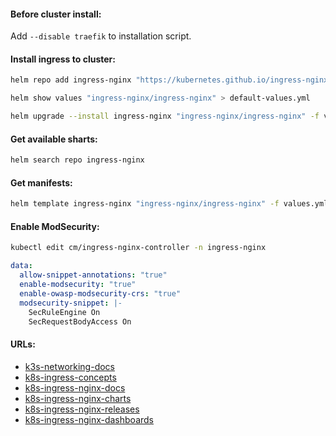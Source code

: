 #### Before cluster install:
Add `--disable traefik` to installation script.

#### Install ingress to cluster:
```bash
helm repo add ingress-nginx "https://kubernetes.github.io/ingress-nginx" && helm repo update
```
```bash
helm show values "ingress-nginx/ingress-nginx" > default-values.yml
```
```bash
helm upgrade --install ingress-nginx "ingress-nginx/ingress-nginx" -f values.yml -n ingress-nginx --create-namespace
```

#### Get available sharts:
```bash
helm search repo ingress-nginx
```

#### Get manifests:
```bash
helm template ingress-nginx "ingress-nginx/ingress-nginx" -f values.yml -n ingress-nginx > manifests.yml
```

#### Enable ModSecurity:
```bash
kubectl edit cm/ingress-nginx-controller -n ingress-nginx
```
```yaml
data:
  allow-snippet-annotations: "true"
  enable-modsecurity: "true"
  enable-owasp-modsecurity-crs: "true"
  modsecurity-snippet: |-
    SecRuleEngine On
    SecRequestBodyAccess On
```

#### URLs:
- [k3s-networking-docs](https://docs.k3s.io/networking)
- [k8s-ingress-concepts](https://kubernetes.io/docs/concepts/services-networking/ingress/)
- [k8s-ingress-nginx-docs](https://kubernetes.github.io/ingress-nginx/)
- [k8s-ingress-nginx-charts](https://github.com/kubernetes/ingress-nginx/tree/main/charts/ingress-nginx)
- [k8s-ingress-nginx-releases](https://github.com/kubernetes/ingress-nginx/releases)
- [k8s-ingress-nginx-dashboards](https://github.com/kubernetes/ingress-nginx/tree/main/deploy/grafana/dashboards)
